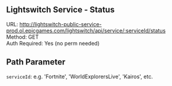 ## Lightswitch Service - Status

URL: http://lightswitch-public-service-prod.ol.epicgames.com/lightswitch/api/service/:serviceId/status \
Method: GET \
Auth Required: Yes (no perm needed)

## Path Parameter

`serviceId`: e.g. 'Fortnite', 'WorldExplorersLive', 'Kairos', etc.
